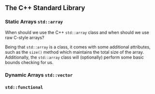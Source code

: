 ## The C++ Standard Library

### Static Arrays `std::array`

When should we use the C++ `std::array` class and when should we use raw C-style arrays?

Being that `std::array` is a class, it comes with some additional attributes, such as the `size()` method which maintains the total size of the array. Additionally, the `std::array` class will (optionally) perform some basic bounds checking for us. 

### Dynamic Arrays `std::vector`

### `std::functional`
